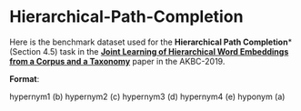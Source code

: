 # Hierarchical-Path-Completion

Here is the benchmark dataset used for the **Hierarchical Path Completion*** (Section 4.5) task in the [**Joint Learning of Hierarchical Word Embeddings from a Corpus and a Taxonomy**](https://openreview.net/pdf?id=S1xf-W5paX) paper in the AKBC-2019.

**Format**:

hypernym1 (b) hypernym2 (c) hypernym3 (d) hypernym4 (e) hyponym (a)
